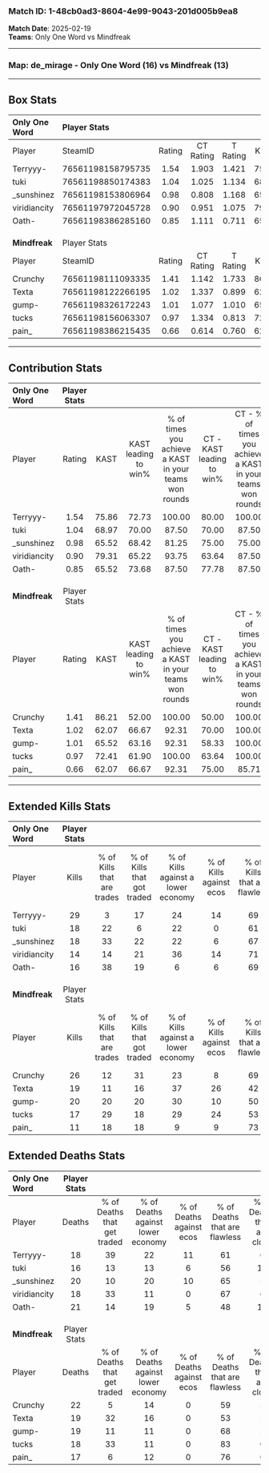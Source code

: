 ### Match ID: 1-48cb0ad3-8604-4e99-9043-201d005b9ea8  
**Match Date**: 2025-02-19  
**Teams**: Only One Word vs Mindfreak  

---  

### **Map**: de_mirage - Only One Word (16) vs Mindfreak (13)  
---  

## Box Stats  

| **Only One Word** | Player Stats      |        |           |          |       |       |       |         |        |      |     |
| :- | :- | :-: | :-: | :-: | :-: | :-: | :-: | :-: | :-: | :-: | :-: |
| Player            | SteamID           | Rating | CT Rating | T Rating | KAST  |  ADR  | Kills | Assists | Deaths | K/D  | HS% |
| Terryyy-          | 76561198158795735 |  1.54  |   1.903   |  1.421   | 75.86 | 113.2 |  29   |    9    |   18   | 1.61 | 55  |
| tuki              | 76561198850174383 |  1.04  |   1.025   |  1.134   | 68.97 | 67.8  |  18   |    6    |   16   | 1.13 | 72  |
| _sunshinez        | 76561198153806964 |  0.98  |   0.808   |  1.168   | 65.52 | 78.0  |  18   |    5    |   20   | 0.90 | 44  |
| viridiancity      | 76561197972045728 |  0.90  |   0.951   |  1.075   | 79.31 | 51.0  |  14   |    4    |   18   | 0.78 | 14  |
| Oath-             | 76561198386285160 |  0.85  |   1.111   |  0.711   | 65.52 | 59.1  |  16   |    8    |   21   | 0.76 | 50  |
|                   |                   |        |           |          |       |       |       |         |        |      |     |
|                   |                   |        |           |          |       |       |       |         |        |      |     |
|                   |                   |        |           |          |       |       |       |         |        |      |     |
| **Mindfreak**     | Player Stats      |        |           |          |       |       |       |         |        |      |     |
| Player            | SteamID           | Rating | CT Rating | T Rating | KAST  |  ADR  | Kills | Assists | Deaths | K/D  | HS% |
| Crunchy           | 76561198111093335 |  1.41  |   1.142   |  1.733   | 86.21 | 100.8 |  26   |    7    |   22   | 1.18 | 57  |
| Texta             | 76561198122266195 |  1.02  |   1.337   |  0.899   | 62.07 | 81.0  |  19   |    7    |   19   | 1.00 | 78  |
| gump-             | 76561198326172243 |  1.01  |   1.077   |  1.010   | 65.52 | 67.6  |  20   |    1    |   19   | 1.05 | 55  |
| tucks             | 76561198156063307 |  0.97  |   1.334   |  0.813   | 72.41 | 57.0  |  17   |    7    |   18   | 0.94 | 58  |
| pain_             | 76561198386215435 |  0.66  |   0.614   |  0.760   | 62.07 | 39.2  |  11   |    2    |   17   | 0.65 | 45  |
---  

## Contribution Stats  

| **Only One Word** | Player Stats |       |                      |                                                        |                           |                                                             |                          |                                                            |
| :- | :-: | :-: | :-: | :-: | :-: | :-: | :-: | :-: |
| Player            |    Rating    | KAST  | KAST leading to win% | % of times you achieve a KAST in your teams won rounds | CT - KAST leading to win% | CT - % of times you achieve a KAST in your teams won rounds | T - KAST leading to win% | T - % of times you achieve a KAST in your teams won rounds |
| Terryyy-          |     1.54     | 75.86 |        72.73         |                         100.00                         |           80.00           |                           100.00                            |          66.67           |                           100.00                           |
| tuki              |     1.04     | 68.97 |        70.00         |                         87.50                          |           70.00           |                            87.50                            |          70.00           |                           87.50                            |
| _sunshinez        |     0.98     | 65.52 |        68.42         |                         81.25                          |           75.00           |                            75.00                            |          63.64           |                           87.50                            |
| viridiancity      |     0.90     | 79.31 |        65.22         |                         93.75                          |           63.64           |                            87.50                            |          66.67           |                           100.00                           |
| Oath-             |     0.85     | 65.52 |        73.68         |                         87.50                          |           77.78           |                            87.50                            |          70.00           |                           87.50                            |
|                   |              |       |                      |                                                        |                           |                                                             |                          |                                                            |
|                   |              |       |                      |                                                        |                           |                                                             |                          |                                                            |
|                   |              |       |                      |                                                        |                           |                                                             |                          |                                                            |
| **Mindfreak**     | Player Stats |       |                      |                                                        |                           |                                                             |                          |                                                            |
| Player            |    Rating    | KAST  | KAST leading to win% | % of times you achieve a KAST in your teams won rounds | CT - KAST leading to win% | CT - % of times you achieve a KAST in your teams won rounds | T - KAST leading to win% | T - % of times you achieve a KAST in your teams won rounds |
| Crunchy           |     1.41     | 86.21 |        52.00         |                         100.00                         |           50.00           |                           100.00                            |          54.55           |                           100.00                           |
| Texta             |     1.02     | 62.07 |        66.67         |                         92.31                          |           70.00           |                           100.00                            |          62.50           |                           83.33                            |
| gump-             |     1.01     | 65.52 |        63.16         |                         92.31                          |           58.33           |                           100.00                            |          71.43           |                           83.33                            |
| tucks             |     0.97     | 72.41 |        61.90         |                         100.00                         |           63.64           |                           100.00                            |          60.00           |                           100.00                           |
| pain_             |     0.66     | 62.07 |        66.67         |                         92.31                          |           75.00           |                            85.71                            |          60.00           |                           100.00                           |
---  

## Extended Kills Stats  

| **Only One Word** | Player Stats |                            |                            |                                    |                         |                              |                                 |                                       |                    |           |
| :- | :-: | :-: | :-: | :-: | :-: | :-: | :-: | :-: | :-: | :-: |
| Player            |    Kills     | % of Kills that are trades | % of Kills that got traded | % of Kills against a lower economy | % of Kills against ecos | % of Kills that are flawless | % of Kills that are close duels | % of Kills that are assisted by flash | Pistol Round Kills | AWP Kills |
| Terryyy-          |      29      |             3              |             17             |                 24                 |           14            |              69              |                7                |                   0                   |         0          |     4     |
| tuki              |      18      |             22             |             6              |                 22                 |            0            |              61              |                0                |                   0                   |         0          |     0     |
| _sunshinez        |      18      |             33             |             22             |                 22                 |            6            |              67              |                0                |                  11                   |         2          |     1     |
| viridiancity      |      14      |             14             |             21             |                 36                 |           14            |              71              |                0                |                   0                   |         4          |     1     |
| Oath-             |      16      |             38             |             19             |                 6                  |            6            |              69              |                6                |                  13                   |         0          |     2     |
|                   |              |                            |                            |                                    |                         |                              |                                 |                                       |                    |           |
|                   |              |                            |                            |                                    |                         |                              |                                 |                                       |                    |           |
|                   |              |                            |                            |                                    |                         |                              |                                 |                                       |                    |           |
| **Mindfreak**     | Player Stats |                            |                            |                                    |                         |                              |                                 |                                       |                    |           |
| Player            |    Kills     | % of Kills that are trades | % of Kills that got traded | % of Kills against a lower economy | % of Kills against ecos | % of Kills that are flawless | % of Kills that are close duels | % of Kills that are assisted by flash | Pistol Round Kills | AWP Kills |
| Crunchy           |      26      |             12             |             31             |                 23                 |            8            |              69              |                8                |                   0                   |         0          |     2     |
| Texta             |      19      |             11             |             16             |                 37                 |           26            |              42              |               16                |                   0                   |         0          |     1     |
| gump-             |      20      |             20             |             20             |                 30                 |           10            |              50              |               10                |                   5                   |         0          |     1     |
| tucks             |      17      |             29             |             18             |                 29                 |           24            |              53              |                0                |                   6                   |         0          |     0     |
| pain_             |      11      |             18             |             18             |                 9                  |            9            |              73              |                0                |                   0                   |         7          |     0     |
## Extended Deaths Stats  

| **Only One Word** | Player Stats |                             |                                   |                          |                               |                            |                           |               |
| :- | :-: | :-: | :-: | :-: | :-: | :-: | :-: | :-: |
| Player            |    Deaths    | % of Deaths that get traded | % of Deaths against lower economy | % of Deaths against ecos | % of Deaths that are flawless | % of Deaths that are close | % of Deaths while blinded | Deaths to AWP |
| Terryyy-          |      18      |             39              |                22                 |            11            |              61               |             6              |             0             |       2       |
| tuki              |      16      |             13              |                13                 |            6             |              56               |             13             |             6             |       1       |
| _sunshinez        |      20      |             10              |                20                 |            10            |              65               |             5              |             0             |       2       |
| viridiancity      |      18      |             33              |                11                 |            0             |              67               |             6              |             0             |       1       |
| Oath-             |      21      |             14              |                19                 |            5             |              48               |             10             |             5             |       1       |
|                   |              |                             |                                   |                          |                               |                            |                           |               |
|                   |              |                             |                                   |                          |                               |                            |                           |               |
|                   |              |                             |                                   |                          |                               |                            |                           |               |
| **Mindfreak**     | Player Stats |                             |                                   |                          |                               |                            |                           |               |
| Player            |    Deaths    | % of Deaths that get traded | % of Deaths against lower economy | % of Deaths against ecos | % of Deaths that are flawless | % of Deaths that are close | % of Deaths while blinded | Deaths to AWP |
| Crunchy           |      22      |              5              |                14                 |            0             |              59               |             5              |             9             |       0       |
| Texta             |      19      |             32              |                16                 |            0             |              53               |             5              |             0             |       2       |
| gump-             |      19      |             11              |                11                 |            0             |              68               |             5              |             0             |       2       |
| tucks             |      18      |             33              |                11                 |            0             |              83               |             0              |             6             |       1       |
| pain_             |      17      |              6              |                12                 |            0             |              76               |             0              |             6             |       1       |
